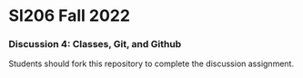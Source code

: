 # SI206 Fall 2022
### Discussion 4: Classes, Git, and Github

Students should fork this repository to complete the discussion assignment. 
